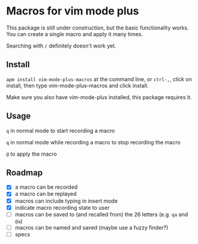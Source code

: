 # Macros for vim mode plus
This package is still under construction, but the basic functionality works. You can create a single macro and apply it many times.

Searching with `/` definitely doesn't work yet.

## Install
`apm install vim-mode-plus-macros` at the command line, or `ctrl-,`, click on install, then type vim-mode-plus-macros and click install.

Make sure you also have vim-mode-plus installed, this package requires it.

## Usage
`q` in normal mode to start recording a macro

`q` in normal mode while recording a macro to stop recording the macro

`@` to apply the macro

## Roadmap
- [x] a macro can be recorded
- [x] a macro can be replayed
- [x] macros can include typing in insert mode
- [x] indicate macro recording state to user
- [ ] macros can be saved to (and recalled from) the 26 letters (e.g. `qa` and `@a`)
- [ ] macros can be named and saved (maybe use a fuzzy finder?)
- [ ] specs
